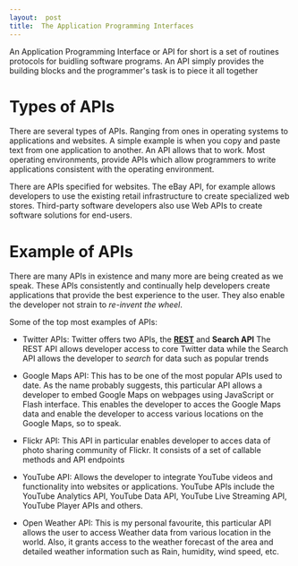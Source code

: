 ```yaml
---
layout:  post
title:  The Application Programming Interfaces
---
```


An Application Programming Interface or API for short is a set of routines protocols for buidling software programs. An API simply provides the building blocks and the programmer's task is to piece it all together


# Types of APIs

There are several types of APIs. Ranging from ones in operating systems to applications and websites. A simple example is when you copy and paste text from one application to another. An API allows that to work.
Most operating environments, provide APIs which allow programmers to write applications consistent with the operating environment.

There are APIs specified for websites. The eBay API, for example allows developers to use the existing retail infrastructure to create specialized web stores. Third-party software developers also use Web APIs to create software solutions for end-users.

# Example of APIs

There are many APIs in existence and many more are being created as we speak. These APIs consistently and continually help developers create applications that provide the best experience to the user. They also enable the developer not strain to *re-invent the wheel*.

Some of the top most examples of APIs:
+ Twitter APIs: 
	Twitter offers two APIs, the [**REST**](https://en.wikipedia.org/wiki/Representational_state_transfer "More about REST API") and **Search API**
The REST API allows developer access to core Twitter data while the Search API allows the developer to *search* for data such as popular trends

+ Google Maps API:
	This has to be one of the most popular APIs used to date. As the name probably suggests, this particular API allows a developer to embed Google Maps on webpages using JavaScript or Flash interface. This enables the developer to acces the Google Maps data and enable the developer to access various locations on the Google Maps, so to speak.

+ Flickr API:
	This API in particular enables developer to acces data of photo sharing community of Flickr. It consists of a set of callable methods and API endpoints

+ YouTube API:
	Allows the developer to  integrate YouTube videos and functionality into websites or applications. YouTube APIs include the YouTube Analytics API, YouTube Data API, YouTube Live Streaming API, YouTube Player APIs and others.

+ Open Weather API:
	This is my personal favourite, this particular API allows the user to access Weather data from various location in the world.
Also, it grants access to the weather forecast of the area and detailed weather information such as Rain, humidity, wind speed, etc.

 


